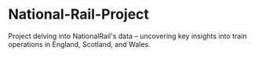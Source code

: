 # National-Rail-Project
Project delving into NationalRail's data – uncovering key insights into train operations in England, Scotland, and Wales.
